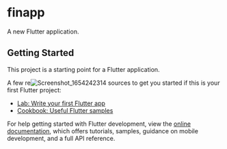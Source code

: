 # finapp

A new Flutter application.

## Getting Started

This project is a starting point for a Flutter application.


A few re![Screenshot_1654242314](https://user-images.githubusercontent.com/58226319/172191865-6df6c6cb-704d-44af-9889-35cdd5221dda.png)
sources to get you started if this is your first Flutter project:

- [Lab: Write your first Flutter app](https://docs.flutter.dev/get-started/codelab)
- [Cookbook: Useful Flutter samples](https://docs.flutter.dev/cookbook)

For help getting started with Flutter development, view the
[online documentation](https://docs.flutter.dev/), which offers tutorials,
samples, guidance on mobile development, and a full API reference.
